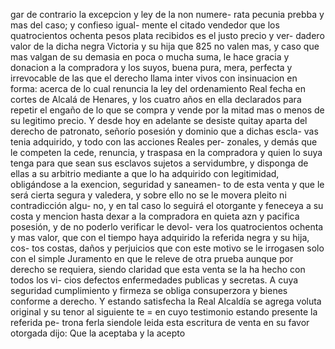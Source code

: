 gar de contrario la excepcion y ley de la non numere-
rata pecunia prebba y mas del caso; y confieso igual-
mente el citado vendedor que los quatrocientos
ochenta pesos plata recibidos es el justo precio y ver-
dadero valor de la dicha negra Victoria y su hija que
825 no valen mas, y caso que mas valgan de su demasia
en poca o mucha suma, le hace gracia y donacion a la
compradora y los suyos, buena pura, mera, perfecta y
irrevocable de las que el derecho llama inter vivos con
insinuacion en forma: acerca de lo cual renuncia la
ley del ordenamiento Real fecha en cortes de Alcalá
de Henares, y los cuatro años en ella declarados para
repetir el engaño de lo que se compra y vende por la
mitad mas o menos de su legitimo precio. Y desde hoy
en adelante se desiste quitay aparta del derecho de
patronato, señorío posesión y dominio que a dichas escla-
vas tenia adquirido, y todo con las acciones Reales per-
zonales, y demás que le competen la cede, renuncia, y
traspasa en la compradora y quien lo suya tenga para que
sean sus esclavos sujetos a servidumbre, y disponga
de ellas a su arbitrio mediante a que lo ha adquirido con
legitimidad, obligándose a la exencion, seguridad y saneamen-
to de esta venta y que le será cierta segura y valedera,
y sobre ello no se le movera pleito ni contradicción algu-
no, y en tal caso lo seguirá el otorgante y feneceya a su
costa y mencion hasta dexar a la compradora en quieta
azn y pacifica posesión, y de no poderlo verificar le devol-
vera los quatrocientos ochenta y mas valor, que con
el tiempo haya adquirido la referida negra y su hija, cos-
tos costas, daños y perjuicios que con este motivo se le
irrogasen solo con el simple Juramento en que le releve
de otra prueba aunque por derecho se requiera, siendo
claridad que esta venta se la ha hecho con todos los vi-
cios defectos enfermedades publicas y secretas. A cuya
seguridad cumplimiento y firmeza se obliga consuperzora
y bienes conforme a derecho. Y estando satisfecha la Real
Alcaldía se agrega voluta original y su tenor al siguiente
te = en cuyo testimonio estando presente la referida pe-
trona ferla siendole leida esta escritura de venta en
su favor otorgada dijo: Que la aceptaba y la acepto